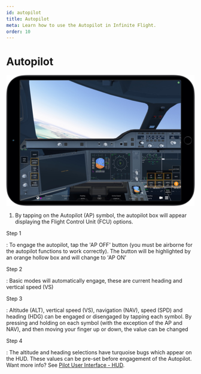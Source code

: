 ```yaml
---
id: autopilot
title: Autopilot
meta: Learn how to use the Autopilot in Infinite Flight.
order: 10
---
```


# Autopilot

![Autopilot](_images/manual/frames/autopilot.jpg)



1. By tapping on the Autopilot (AP) symbol, the autopilot box will appear displaying the Flight Control Unit (FCU) options.



Step 1

: To engage the autopilot, tap the &#39;AP OFF&#39; button (you must be airborne for the autopilot functions to work correctly). The button will be highlighted by an orange hollow box and will change to &#39;AP ON'

Step 2

: Basic modes will automatically engage, these are current heading and vertical speed (VS)

Step 3

: Altitude (ALT), vertical speed (VS), navigation (NAV), speed (SPD) and heading (HDG) can be engaged or disengaged by tapping each symbol. By pressing and holding on each symbol (with the exception of the AP and NAV), and then moving your finger up or down, the value can be changed

Step 4

: The altitude and heading selections have turquoise bugs which appear on the HUD. These values can be pre-set before engagement of the Autopilot. Want more info? See [Pilot User Interface - HUD](/docs/manual/pilot-user-interface/hud).